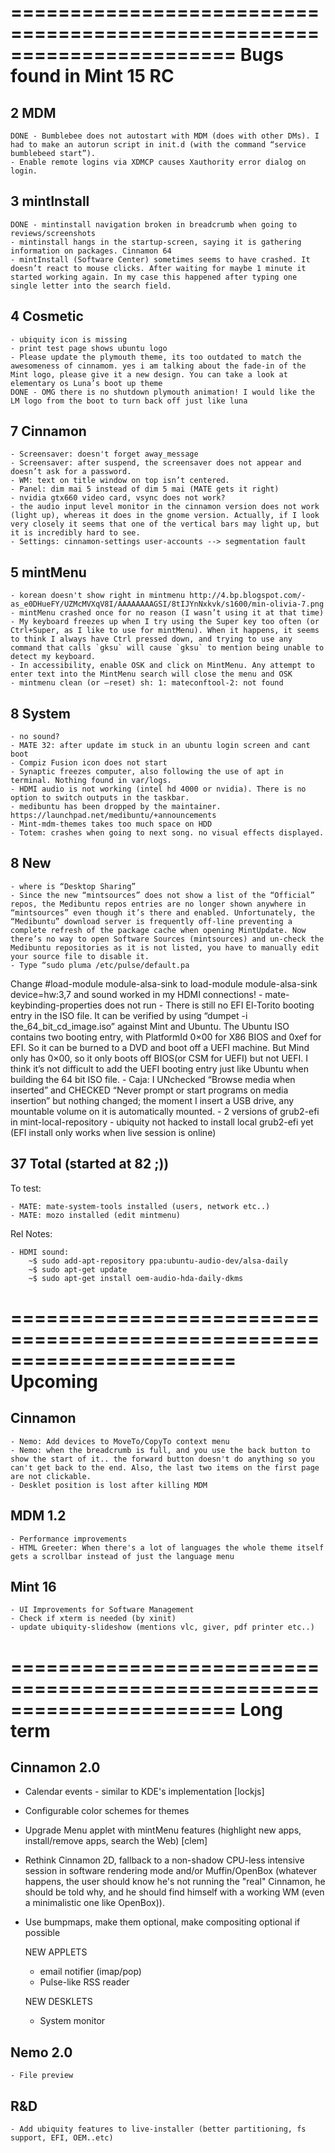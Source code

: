 =======================================================================
Bugs found in Mint 15 RC
=======================================================================
         
2 MDM 
-----
    
    DONE - Bumblebee does not autostart with MDM (does with other DMs). I had to make an autorun script in init.d (with the command “service bumblebeed start”).
    - Enable remote logins via XDMCP causes Xauthority error dialog on login.
    
3 mintInstall 
-------------

    DONE - mintinstall navigation broken in breadcrumb when going to reviews/screenshots    
    - mintinstall hangs in the startup-screen, saying it is gathering information on packages. Cinnamon 64
    - mintInstall (Software Center) sometimes seems to have crashed. It doesn’t react to mouse clicks. After waiting for maybe 1 minute it started working again. In my case this happened after typing one single letter into the search field.
        
4 Cosmetic    
----------

    - ubiquity icon is missing
    - print test page shows ubuntu logo
    - Please update the plymouth theme, its too outdated to match the awesomeness of cinnamom. yes i am talking about the fade-in of the Mint logo, please give it a new design. You can take a look at elementary os Luna’s boot up theme    
    DONE - OMG there is no shutdown plymouth animation! I would like the LM logo from the boot to turn back off just like luna
        
7 Cinnamon 
-----------        
    - Screensaver: doesn't forget away_message
    - Screensaver: after suspend, the screensaver does not appear and doesn’t ask for a password.
    - WM: text on title window on top isn’t centered.    
    - Panel: dim mai 5 instead of dim 5 mai (MATE gets it right)
    - nvidia gtx660 video card, vsync does not work?    
    - the audio input level monitor in the cinnamon version does not work (light up), whereas it does in the gnome version. Actually, if I look very closely it seems that one of the vertical bars may light up, but it is incredibly hard to see.
    - Settings: cinnamon-settings user-accounts --> segmentation fault
    
5 mintMenu    
----------
    
    - korean doesn't show right in mintmenu http://4.bp.blogspot.com/-as_e0DHueFY/UZMcMVXqV8I/AAAAAAAAGSI/8tIJYnNxkvk/s1600/min-olivia-7.png
    - mintMenu crashed once for no reason (I wasn’t using it at that time)    
    - My keyboard freezes up when I try using the Super key too often (or Ctrl+Super, as I like to use for mintMenu). When it happens, it seems to think I always have Ctrl pressed down, and trying to use any command that calls `gksu` will cause `gksu` to mention being unable to detect my keyboard.
    - In accessibility, enable OSK and click on MintMenu. Any attempt to enter text into the MintMenu search will close the menu and OSK
    - mintmenu clean (or –reset) sh: 1: mateconftool-2: not found
                     
    
8  System  
----------

    - no sound?    
    - MATE 32: after update im stuck in an ubuntu login screen and cant boot    
    - Compiz Fusion icon does not start    
    - Synaptic freezes computer, also following the use of apt in terminal. Nothing found in var/logs.
    - HDMI audio is not working (intel hd 4000 or nvidia). There is no option to switch outputs in the taskbar.
    - medibuntu has been dropped by the maintainer. https://launchpad.net/medibuntu/+announcements
    - Mint-mdm-themes takes too much space on HDD        
    - Totem: crashes when going to next song. no visual effects displayed.           

8 New
-----

    - where is “Desktop Sharing”
    - Since the new “mintsources” does not show a list of the “Official” repos, the Medibuntu repos entries are no longer shown anywhere in “mintsources” even though it’s there and enabled. Unfortunately, the “Medibuntu” download server is frequently off-line preventing a complete refresh of the package cache when opening MintUpdate. Now there’s no way to open Software Sources (mintsources) and un-check the Medibuntu repositories as it is not listed, you have to manually edit your source file to disable it.
    - Type “sudo pluma /etc/pulse/default.pa
Change #load-module module-alsa-sink to load-module module-alsa-sink device=hw:3,7 and sound worked in my HDMI connections!
    - mate-keybinding-properties does not run
    - There is still no EFI El-Torito booting entry in the ISO file. It can be verified by using “dumpet -i the_64_bit_cd_image.iso” against Mint and Ubuntu. The Ubuntu ISO contains two booting entry, with PlatformId 0×00 for X86 BIOS and 0xef for EFI. So it can be burned to a DVD and boot off a UEFI machine. But Mind only has 0×00, so it only boots off BIOS(or CSM for UEFI) but not UEFI. I think it’s not difficult to add the UEFI booting entry just like Ubuntu when building the 64 bit ISO file.
    - Caja: I UNchecked “Browse media when inserted” and CHECKED “Never prompt or start programs on media insertion” but nothing changed; the moment I insert a USB drive, any mountable volume on it is automatically mounted.
    - 2 versions of grub2-efi in mint-local-repository
    - ubiquity not hacked to install local grub2-efi yet (EFI install only works when live session is online)
        
        
37 Total (started at 82 ;))
---------------------------


To test:

    - MATE: mate-system-tools installed (users, network etc..)
    - MATE: mozo installed (edit mintmenu)

Rel Notes:
    
    - HDMI sound: 
        ~$ sudo add-apt-repository ppa:ubuntu-audio-dev/alsa-daily
        ~$ sudo apt-get update
        ~$ sudo apt-get install oem-audio-hda-daily-dkms
    

=======================================================================
Upcoming
=======================================================================

Cinnamon
--------

    - Nemo: Add devices to MoveTo/CopyTo context menu
    - Nemo: when the breadcrumb is full, and you use the back button to show the start of it.. the forward button doesn't do anything so you can't get back to the end. Also, the last two items on the first page are not clickable.
    - Desklet position is lost after killing MDM

MDM 1.2
-------
    
    - Performance improvements
    - HTML Greeter: When there's a lot of languages the whole theme itself gets a scrollbar instead of just the language menu
    
Mint 16
-------

    - UI Improvements for Software Management    
    - Check if xterm is needed (by xinit)
    - update ubiquity-slideshow (mentions vlc, giver, pdf printer etc..)


=======================================================================
Long term
=======================================================================

Cinnamon 2.0
------------

 - Calendar events - similar to KDE's implementation [lockjs]
 - Configurable color schemes for themes    
 - Upgrade Menu applet with mintMenu features (highlight new apps, install/remove apps, search the Web) [clem]
 - Rethink Cinnamon 2D, fallback to a non-shadow CPU-less intensive session in software rendering mode and/or Muffin/OpenBox (whatever happens, the user should know he's not running the "real" Cinnamon, he should be told why, and he should find himself with a working WM (even a minimalistic one like OpenBox)).
 - Use bumpmaps, make them optional, make compositing optional if possible

    NEW APPLETS
    
    - email notifier (imap/pop)
    - Pulse-like RSS reader
    
    NEW DESKLETS
    
    - System monitor

Nemo 2.0
--------

    - File preview

R&D
---        
    - Add ubiquity features to live-installer (better partitioning, fs support, EFI, OEM..etc)

